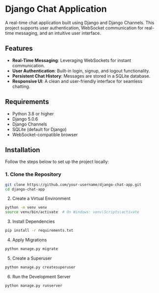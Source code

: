 # Django Chat Application

A real-time chat application built using Django and Django Channels. This project supports user authentication, WebSocket communication for real-time messaging, and an intuitive user interface.

## Features

- **Real-Time Messaging**: Leveraging WebSockets for instant communication.
- **User Authentication**: Built-in login, signup, and logout functionality.
- **Persistent Chat History**: Messages are stored in a SQLite database.
- **Responsive UI**: A clean and user-friendly interface for seamless chatting.

## Requirements

- Python 3.8 or higher
- Django 5.0.6
- Django Channels
- SQLite (default for Django)
- WebSocket-compatible browser

## Installation

Follow the steps below to set up the project locally:

### 1. Clone the Repository
```bash
git clone https://github.com/your-username/django-chat-app.git
cd django-chat-app
```

2. Create a Virtual Environment
```bash
python -m venv venv
source venv/bin/activate  # On Windows: venv\Scripts\activate
```

3. Install Dependencies
```bash
pip install -r requirements.txt
```

4. Apply Migrations
```bash
python manage.py migrate
```

5. Create a Superuser
```bash
python manage.py createsuperuser
```

6. Run the Development Server
```bash
python manage.py runserver
```
